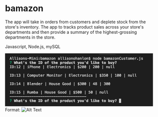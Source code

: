 # bamazon

The app will take in orders from customers and deplete stock from the store's inventory. The app to tracks product sales across your store's departments and then provide a summary of the highest-grossing departments in the store.

Javascript, Node.js, mySQL


![GitHub Logo](screenshot1.png)
Format: ![Alt Text](url)
